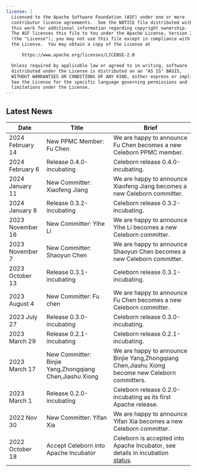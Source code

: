 ```yaml
---
license: |
  Licensed to the Apache Software Foundation (ASF) under one or more
  contributor license agreements.  See the NOTICE file distributed with
  this work for additional information regarding copyright ownership.
  The ASF licenses this file to You under the Apache License, Version 2.0
  (the "License"); you may not use this file except in compliance with
  the License.  You may obtain a copy of the License at

      https://www.apache.org/licenses/LICENSE-2.0

  Unless required by applicable law or agreed to in writing, software
  distributed under the License is distributed on an "AS IS" BASIS,
  WITHOUT WARRANTIES OR CONDITIONS OF ANY KIND, either express or implied.
  See the License for the specific language governing permissions and
  limitations under the License.
---
```


## Latest News

| Date             | Title                                                   | Brief                                                                                                                           |
|------------------|---------------------------------------------------------|---------------------------------------------------------------------------------------------------------------------------------|
| 2024 February 14 | New PPMC Member: Fu Chen                                | We are happy to announce Fu Chen becomes a new Celeborn PPMC member.                                                            |
| 2024 February 6  | Release 0.4.0-incubating                                | Celeborn release 0.4.0-incubating.                                                                                              |
| 2024 January 11  | New Committer: Xiaofeng Jiang                           | We are happy to announce Xiaofeng Jiang becomes a new Celeborn committer.                                                       |
| 2024 January 8   | Release 0.3.2-incubating                                | Celeborn release 0.3.2-incubating.                                                                                              |
| 2023 November 16 | New Committer: Yihe Li                                  | We are happy to announce Yihe Li becomes a new Celeborn committer.                                                              |
| 2023 November 7  | New Committer: Shaoyun Chen                             | We are happy to announce Shaoyun Chen becomes a new Celeborn committer.                                                         |
| 2023 October 13  | Release 0.3.1-incubating                                | Celeborn release 0.3.1-incubating.                                                                                              |
| 2023 August 4    | New Committer: Fu chen                                  | We are happy to announce Fu Chen becomes a new Celeborn committer.                                                              |
| 2023 July 27     | Release 0.3.0-incubating                                | Celeborn release 0.3.0-incubating.                                                                                              |
| 2023 March 29    | Release 0.2.1-incubating                                | Celeborn release 0.2.1-incubating.                                                                                              |
| 2023 March 17    | New Committer: Binjie Yang,Zhongqiang Chen,Jiashu Xiong | We are happy to announce Binjie Yang,Zhongqiang Chen,Jiashu Xiong become new Celeborn committers.                               |
| 2023 March 1     | Release 0.2.0-incubating                                | Celeborn release 0.2.0-incubating as its first Apache release.                                                                  |
| 2022 Nov 30      | New Committer: Yifan Xia                                | We are happy to announce Yifan Xia becomes a new Celeborn committer.                                                            |
| 2022 October 18  | Accept Celeborn into Apache Incubator                   | Celeborn is accepted into Apache Incubator, see details in incubation [status](https://incubator.apache.org/projects/celeborn). |
